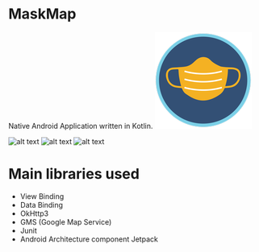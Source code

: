# MaskMap
Native Android Application written in Kotlin.
![alt text](https://github.com/gy6543721/MaskMap/blob/main/app/src/main/res/mipmap-xxxhdpi/ic_launcher_mask.png?raw=true)

![alt text](https://github.com/gy6543721/MaskMap/tree/main/pictures/001.jpg?raw=true)
![alt text](https://github.com/gy6543721/MaskMap/tree/main/pictures/002.jpg?raw=true)
![alt text](https://github.com/gy6543721/MaskMap/tree/main/pictures/003.jpg?raw=true)

# Main libraries used
* View Binding
* Data Binding
* OkHttp3
* GMS (Google Map Service)
* Junit
* Android Architecture component Jetpack
